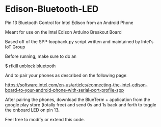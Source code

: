 # Edison-Bluetooth-LED
Pin 13 Bluetooth Control for Intel Edison from an Android Phone

Meant for use on the Intel Edison Arduino Breakout Board

Based off of the SPP-loopback.py script written and maintained by Intel's IoT Group

Before running, make sure to do an 

$ rfkill unblock bluetooth

And to pair your phones as described on the following page:

https://software.intel.com/en-us/articles/connecting-the-intel-edison-board-to-your-android-phone-with-serial-port-profile-spp

After pairing the phones, download the BlueTerm + application from the google play store (totally free) and send 0s and 1s back and forth to toggle the onboard LED on pin 13. 

Feel free to modify or extend this code. 
